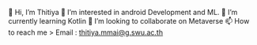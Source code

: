 
👋 Hi, I’m Thitiya
👀 I’m interested in android Development and ML.
🌱 I’m currently learning Kotlin
💞️ I’m looking to collaborate on Metaverse
📫 How to reach me > Email : thitiya.mmai@g.swu.ac.th

<!--
**mmaitty/mmaitty** is a ✨ _special_ ✨ repository because its `README.md` (this file) appears on your GitHub profile.

Here are some ideas to get you started:

- 🔭 I’m currently working on ...
- 🌱 I’m currently learning ...
- 👯 I’m looking to collaborate on ...
- 🤔 I’m looking for help with ...
- 💬 Ask me about ...
- 📫 How to reach me: ...
- 😄 Pronouns: ...
- ⚡ Fun fact: ...
-->
